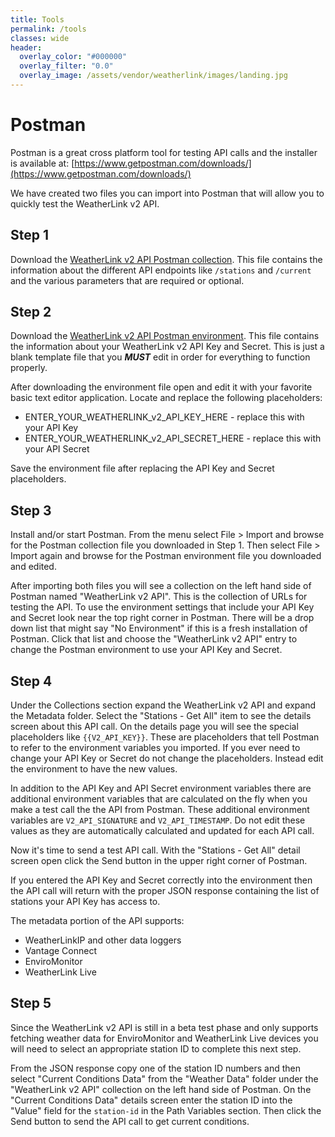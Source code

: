 ```yaml
---
title: Tools
permalink: /tools
classes: wide
header:
  overlay_color: "#000000"
  overlay_filter: "0.0"
  overlay_image: /assets/vendor/weatherlink/images/landing.jpg
---
```


# Postman

Postman is a great cross platform tool for testing API calls and the installer is available at: [https://www.getpostman.com/downloads/](https://www.getpostman.com/downloads/)

We have created two files you can import into Postman that will allow you to quickly test the WeatherLink v2 API.

## Step 1

Download the [WeatherLink v2 API Postman collection](/v2-api/resources/WeatherLink_v2_API.postman_collection.json). This file contains the information about the different API endpoints like `/stations` and `/current` and the various parameters that are required or optional.

## Step 2

Download the [WeatherLink v2 API Postman environment](/v2-api/resources/WeatherLink_v2_API.postman_environment.json). This file contains the information about your WeatherLink v2 API Key and Secret. This is just a blank template file that you <b><i>MUST</i></b> edit in order for everything to function properly.

After downloading the environment file open and edit it with your favorite basic text editor application. Locate and replace the following placeholders:

- ENTER_YOUR_WEATHERLINK_v2_API_KEY_HERE - replace this with your API Key
- ENTER_YOUR_WEATHERLINK_v2_API_SECRET_HERE - replace this with your API Secret

Save the environment file after replacing the API Key and Secret placeholders.

## Step 3

Install and/or start Postman. From the menu select File > Import and browse for the Postman collection file you downloaded in Step 1. Then select File > Import again and browse for the Postman environment file you downloaded and edited.

After importing both files you will see a collection on the left hand side of Postman named "WeatherLink v2 API". This is the collection of URLs for testing the API. To use the environment settings that include your API Key and Secret look near the top right corner in Postman. There will be a drop down list that might say "No Environment" if this is a fresh installation of Postman. Click that list and choose the "WeatherLink v2 API" entry to change the Postman environment to use your API Key and Secret.

## Step 4

Under the Collections section expand the WeatherLink v2 API and expand the Metadata folder. Select the "Stations - Get All" item to see the details screen about this API call. On the details page you will see the special placeholders like `{{V2_API_KEY}}`. These are placeholders that tell Postman to refer to the environment variables you imported. If you ever need to change your API Key or Secret do not change the placeholders. Instead edit the environment to have the new values.

In addition to the API Key and API Secret environment variables there are additional environment variables that are calculated on the fly when you make a test call the the API from Postman. These additional environment variables are `V2_API_SIGNATURE` and `V2_API_TIMESTAMP`. Do not edit these values as they are automatically calculated and updated for each API call.

Now it's time to send a test API call. With the "Stations - Get All" detail screen open click the Send button in the upper right corner of Postman.

If you entered the API Key and Secret correctly into the environment then the API call will return with the proper JSON response containing the list of stations your API Key has access to.

The metadata portion of the API supports:

- WeatherLinkIP and other data loggers
- Vantage Connect
- EnviroMonitor
- WeatherLink Live

## Step 5

Since the WeatherLink v2 API is still in a beta test phase and only supports fetching weather data for EnviroMonitor and WeatherLink Live devices you will need to select an appropriate station ID to complete this next step.

From the JSON response copy one of the station ID numbers and then select "Current Conditions Data" from the "Weather Data" folder under the "WeatherLink v2 API" collection on the left hand side of Postman. On the "Current Conditions Data" details screen enter the station ID into the "Value" field for the `station-id` in the Path Variables section. Then click the Send button to send the API call to get current conditions.

